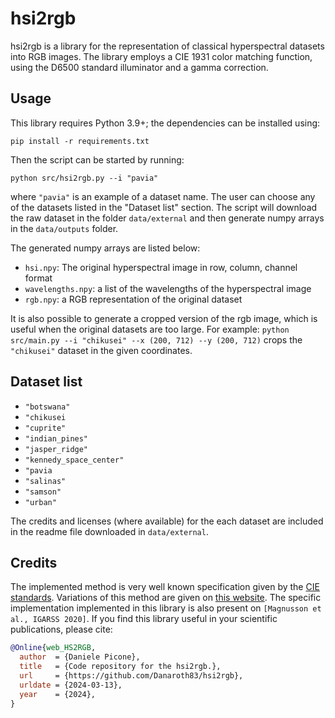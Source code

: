 # hsi2rgb

hsi2rgb is a library for the representation of classical hyperspectral datasets into RGB images.
The library employs a CIE 1931 color matching function, using the D6500 standard illuminator and a gamma correction.

## Usage

This library requires Python 3.9+; the dependencies can be installed using:

```pip install -r requirements.txt```

Then the script can be started by running:

```python src/hsi2rgb.py --i "pavia"```

where ```"pavia"``` is an example of a dataset name. The user can choose any of the datasets listed in the "Dataset list" section.
The script will download the raw dataset in the folder ```data/external```
and then generate numpy arrays in the ```data/outputs``` folder.

The generated numpy arrays are listed below:

- ```hsi.npy```: The original hyperspectral image in row, column, channel format
- ```wavelengths.npy```: a list of the wavelengths of the hyperspectral image
- ```rgb.npy```: a RGB representation of the original dataset

It is also possible to generate a cropped version of the rgb image, which is useful when the original datasets are too large.
For example:
```python src/main.py --i "chikusei" --x (200, 712) --y (200, 712)```
crops the ```"chikusei"``` dataset in the given coordinates.


## Dataset list

- ```"botswana"```
- ```"chikusei```
- ```"cuprite"```
- ```"indian_pines"```
- ```"jasper_ridge"```
- ```"kennedy_space_center"```
- ```"pavia```
- ```"salinas"```
- ```"samson"```
- ```"urban"```

The credits and licenses (where available) for the each dataset are included in the readme file downloaded in ```data/external```.

## Credits

The implemented method is very well known specification given by the [CIE standards](https://standards.iteh.ai/catalog/tc/iso/23b8ea7c-5d92-446b-afd6-3dcd4a01fefc/cie).
Variations of this method are given on [this website](https://personalpages.manchester.ac.uk/staff/d.h.foster/Tutorial_HSI2RGB/Tutorial_HSI2RGB.html).
The specific implementation implemented in this library is also present on ```[Magnusson et al., IGARSS 2020]```.
If you find this library useful in your scientific publications, please cite:

```bibtex
@Online{web_HS2RGB,
  author  = {Daniele Picone},
  title   = {Code repository for the hsi2rgb.},
  url     = {https://github.com/Danaroth83/hsi2rgb},
  urldate = {2024-03-13},
  year    = {2024},
}
```